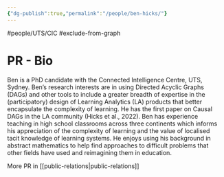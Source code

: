 ```yaml
---
{"dg-publish":true,"permalink":"/people/ben-hicks/"}
---
```


#people/UTS/CIC 
#exclude-from-graph

# PR - Bio

Ben is a PhD candidate with the Connected Intelligence Centre, UTS, Sydney. Ben’s research interests are in using Directed Acyclic Graphs (DAGs) and other tools to include a greater breadth of expertise in the (participatory) design of Learning Analytics (LA) products that better encapsulate the complexity of learning. He has the first paper on Causal DAGs in the LA community (Hicks et al., 2022). Ben has experience teaching in high school classrooms across three continents which informs his appreciation of the complexity of learning and the value of localised tacit knowledge of learning systems. He enjoys using his background in abstract mathematics to help find approaches to difficult problems that other fields have used and reimagining them in education.

More PR in [[public-relations\|public-relations]]
